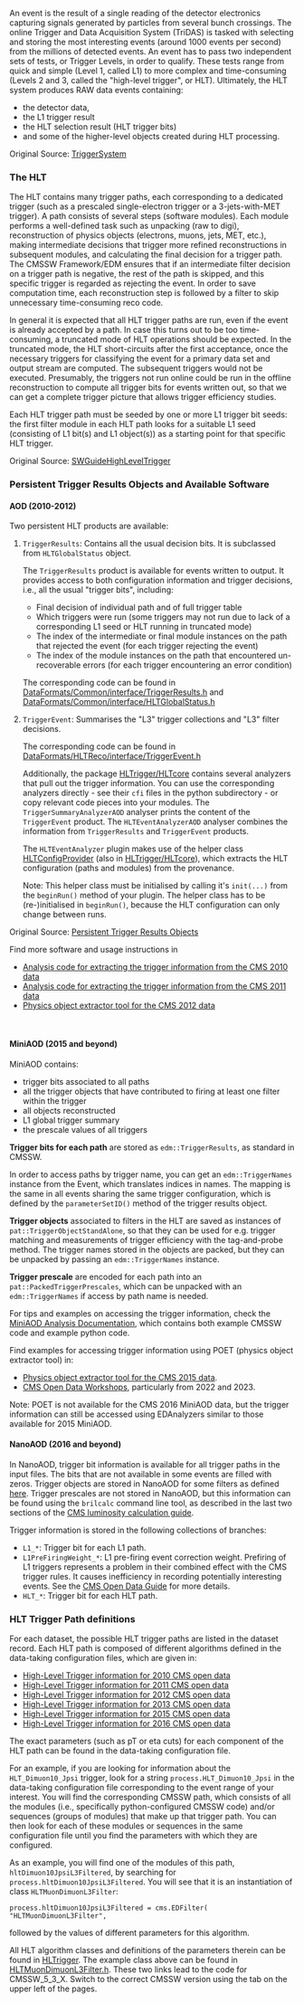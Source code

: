 An event is the result of a single reading of the detector electronics capturing signals generated by particles from several bunch crossings. The online Trigger and Data Acquisition System (TriDAS) is tasked with selecting and storing the most interesting events (around 1000 events per second) from the millions of detected events. An event has to pass two independent sets of tests, or Trigger Levels, in order to qualify. These tests range from quick and simple (Level 1, called L1) to more complex and time-consuming (Levels 2 and 3, called the "high-level trigger", or HLT). Ultimately, the HLT system produces RAW data events containing:

- the detector data,
- the L1 trigger result
- the HLT selection result (HLT trigger bits)
- and some of the higher-level objects created during HLT processing.

Original Source: [TriggerSystem](https://twiki.cern.ch/twiki/bin/view/CMSPublic/WorkBookCMSSWFramework#TriggerSystem "TriggerSystem")


### The HLT

The HLT contains many trigger paths, each corresponding to a dedicated trigger (such as a prescaled single-electron trigger or a 3-jets-with-MET trigger). A path consists of several steps (software modules). Each module performs a well-defined task such as unpacking (raw to digi), reconstruction of physics objects (electrons, muons, jets, MET, etc.), making intermediate decisions that trigger more refined reconstructions in subsequent modules, and calculating the final decision for a trigger path. The CMSSW Framework/EDM ensures that if an intermediate filter decision on a trigger path is negative, the rest of the path is skipped, and this specific trigger is regarded as rejecting the event. In order to save computation time, each reconstruction step is followed by a filter to skip unnecessary time-consuming reco code.

In general it is expected that all HLT trigger paths are run, even if the event is already accepted by a path. In case this turns out to be too time-consuming, a truncated mode of HLT operations should be expected. In the truncated mode, the HLT short-circuits after the first acceptance, once the necessary triggers for classifying the event for a primary data set and output stream are computed. The subsequent triggers would not be executed. Presumably, the triggers not run online could be run in the offline reconstruction to compute all trigger bits for events written out, so that we can get a complete trigger picture that allows trigger efficiency studies.

Each HLT trigger path must be seeded by one or more L1 trigger bit seeds: the first filter module in each HLT path looks for a suitable L1 seed (consisting of L1 bit(s) and L1 object(s)) as a starting point for that specific HLT trigger.

Original Source: [SWGuideHighLevelTrigger](https://twiki.cern.ch/twiki/bin/view/CMSPublic/SWGuideHighLevelTrigger#How_it_works "SWGuideHighLevelTrigger")

### Persistent Trigger Results Objects and Available Software

#### <b>AOD (2010-2012)</b>

  Two persistent HLT products are available:

  1. `TriggerResults`: Contains all the usual decision bits. It is subclassed from `HLTGlobalStatus` object.

     The `TriggerResults` product is available for events written to output. It provides access to both configuration information and trigger decisions, i.e., all the usual "trigger bits", including:

     - Final decision of individual path and of full trigger table
     - Which triggers were run (some triggers may not run due to lack of a corresponding L1 seed or HLT running in truncated mode)
     - The index of the intermediate or final module instances on the path that rejected the event (for each trigger rejecting the event)
     - The index of the module instances on the path that encountered un-recoverable errors (for each trigger encountering an error condition)

     The corresponding code can be found in [DataFormats/Common/interface/TriggerResults.h](https://github.com/cms-sw/cmssw/blob/CMSSW_5_3_X/DataFormats/Common/interface/TriggerResults.h "TriggerResults.h") and [DataFormats/Common/interface/HLTGlobalStatus.h](https://github.com/cms-sw/cmssw/blob/CMSSW_5_3_X/DataFormats/Common/interface/HLTGlobalStatus.h "HLTGlobalStatus.h")

  2. `TriggerEvent`: Summarises the "L3" trigger collections and "L3" filter decisions.

     The corresponding code can be found in [DataFormats/HLTReco/interface/TriggerEvent.h](https://github.com/cms-sw/cmssw/blob/CMSSW_5_3_X/DataFormats/HLTReco/interface/TriggerEvent.h "TriggerEvent.h")

     Additionally, the package [HLTrigger/HLTcore](htts://github.com/cms-sw/cmssw/tree/CMSSW_5_3_X/HLTrigger/HLTcore "HLTrigger/HLTcore") contains several analyzers that pull out the trigger information. You can use the corresponding analyzers directly - see their `cfi` files in the python subdirectory - or copy relevant code pieces into your modules. The `TriggerSummaryAnalyzerAOD` analyser prints the content of the `TriggerEvent` product. The `HLTEventAnalyzerAOD` analyser combines the information from `TriggerResults` and `TriggerEvent` products.

     The `HLTEventAnalyzer` plugin makes use of the helper class [HLTConfigProvider](https://github.com/cms-sw/cmssw/blob/CMSSW_5_3_X/HLTrigger/HLTcore/interface/HLTConfigProvider.h "HLTConfigProvider") (also in [HLTrigger/HLTcore](https://github.com/cms-sw/cmssw/tree/CMSSW_5_3_X/HLTrigger/HLTcore "HLTrigger/HLTcore")), which extracts the HLT configuration (paths and modules) from the provenance.

     Note: This helper class must be initialised by calling it's `init(...)` from the `beginRun()` method of your plugin. The helper class has to be (re-)initialised in `beginRun()`, because the HLT configuration can only change between runs.

  Original Source: [Persistent Trigger Results Objects](https://twiki.cern.ch/twiki/bin/view/CMSPublic/SWGuideHighLevelTrigger#Persistent_Trigger_Results_Objec "Persistent Trigger Results Objects")

  Find more software and usage instructions in

  - [Analysis code for extracting the trigger information from the CMS 2010 data](/record/5003)
  - [Analysis code for extracting the trigger information from the CMS 2011 data](/record/5004)
  - [Physics object extractor tool for the CMS 2012 data](/record/12501)

<br>

#### <b>MiniAOD (2015 and beyond)</b>

  MiniAOD contains:

  - trigger bits associated to all paths
  - all the trigger objects that have contributed to firing at least one filter within the trigger
  - all objects reconstructed
  - L1 global trigger summary
  - the prescale values of all triggers

  <b>Trigger bits for each path</b> are stored as `edm::TriggerResults`, as standard in CMSSW.

  In order to access paths by trigger name, you can get an `edm::TriggerNames` instance from the Event, which translates indices in names. The mapping is the same in all events sharing the same trigger configuration, which is defined by the `parameterSetID()` method of the trigger results object.

  <b>Trigger objects</b> associated to filters in the HLT are saved as instances of `pat::TriggerObjectStandAlone`, so that they can be used for e.g. trigger matching and measurements of trigger efficiency with the tag-and-probe method. The trigger names stored in the objects are packed, but they can be unpacked by passing an `edm::TriggerNames` instance.

  <b>Trigger prescale</b> are encoded for each path into an `pat::PackedTriggerPrescales`, which can be unpacked with an `edm::TriggerNames` if access by path name is needed.

  For tips and examples on accessing the trigger information, check the [MiniAOD Analysis Documentation](https://twiki.cern.ch/twiki/bin/view/CMSPublic/WorkBookMiniAOD2015), which contains both example CMSSW code and example python code.

  Find examples for accessing trigger information using POET (physics object extractor tool) in:

  - [Physics object extractor tool for the CMS 2015 data](/record/12502).
  - [CMS Open Data Workshops](https://cms-opendata-guide.web.cern.ch/cmsOpenData/workshops/), particularly from 2022 and 2023.

  Note: POET is not available for the CMS 2016 MiniAOD data, but the trigger information can still be accessed using EDAnalyzers similar to those available for 2015 MiniAOD.

#### <b>NanoAOD (2016 and beyond)</b>

  In NanoAOD, trigger bit information is available for all trigger paths in the input files. The bits that are not available in some events are filled with zeros. Trigger objects are stored in NanoAOD for some filters as defined [here](https://github.com/cms-sw/cmssw/blob/master/PhysicsTools/NanoAOD/python/triggerObjects_cff.py#L53). Trigger prescales are not stored in NanoAOD, but this information can be found using the `brilcalc` command line tool, as described in the last two sections of the [CMS luminosity calculation guide](/docs/cms-guide-luminosity-calculation).

 Trigger information is stored in the following collections of branches:

  - `L1_*`: Trigger bit for each L1 path.
  - `L1PreFiringWeight_*`: L1 pre-firing event correction weight. Prefiring of L1 triggers represents a problem in their combined effect with the CMS trigger rules. It causes inefficiency in recording potentially interesting events. See the [CMS Open Data Guide](https://cms-opendata-guide.web.cern.ch/analysis/selection/triggers/) for more details.
  - `HLT_*`: Trigger bit for each HLT path.


### HLT Trigger Path definitions

For each dataset, the possible HLT trigger paths are listed in the dataset record. Each HLT path is composed of different algorithms defined in the data-taking configuration files, which are given in:

- [High-Level Trigger information for 2010 CMS open data](/record/1699)
- [High-Level Trigger information for 2011 CMS open data](/record/1700)
- [High-Level Trigger information for 2012 CMS open data](/record/1701)
- [High-Level Trigger information for 2013 CMS open data](/record/1702)
- [High-Level Trigger information for 2015 CMS open data](/record/23900)
- [High-Level Trigger information for 2016 CMS open data](/record/30300)

The exact parameters (such as pT or eta cuts) for each component of the HLT path can be found in the data-taking configuration file.

For an example, if you are looking for information about the `HLT_Dimuon10_Jpsi` trigger, look for a string `process.HLT_Dimuon10_Jpsi` in the data-taking configuration file corresponding to the event range of your interest.
You will find the corresponding CMSSW path, which consists of all the modules (i.e., specifically python-configured CMSSW code) and/or sequences (groups of modules) that make up that trigger path.
You can then look for each of these modules or sequences in the same configuration file until you find the parameters with which they are configured.

As an example, you will find one of the modules of this path, `hltDimuon10JpsiL3Filtered`, by searching for `process.hltDimuon10JpsiL3Filtered`. You will see that it is an instantiation of class `HLTMuonDimuonL3Filter`:

`process.hltDimuon10JpsiL3Filtered = cms.EDFilter( "HLTMuonDimuonL3Filter",`

followed by the values of different parameters for this algorithm.

All HLT algorithm classes and definitions of the parameters therein can be found in
[HLTrigger](https://github.com/cms-sw/cmssw/tree/CMSSW_5_3_X/HLTrigger "HLTrigger"). The example class above can be found in
[HLTMuonDimuonL3Filter.h](https://github.com/cms-sw/cmssw/blob/CMSSW_5_3_X/HLTrigger/Muon/interface/HLTMuonDimuonL3Filter.h "HLTMuonDimuonL3Filter.h"). These two links lead to the code for CMSSW_5_3_X. Switch to the correct CMSSW version using the tab on the upper left of the pages.
